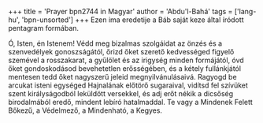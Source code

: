 +++
title = 'Prayer bpn2744 in Magyar'
author = 'Abdu'l-Bahá'
tags = ['lang-hu', 'bpn-unsorted']
+++
Ezen ima eredetije a Báb saját keze által íródott pentagram formában.

Ó, Isten, én Istenem! Védd meg bizalmas szolgáidat az önzés és a szenvedélyek gonoszságától, őrizd őket szerető kedvességed figyelő szemével a rosszakarat, a gyűlölet és az irigység minden formájától, óvd őket gondoskodásod bevehetetlen erősségében, és a kétely fullánkjától mentesen tedd őket nagyszerű jeleid megnyilvánulásaivá. Ragyogd be arcukat isteni egységed Hajnalának előtörő sugaraival, vidítsd fel szívüket szent királyságodból leküldött versekkel, és adj erőt nékik a dicsőség birodalmából eredő, mindent lebíró hatalmaddal. Te vagy a Mindenek Felett Bőkezű, a Védelmező, a Mindenható, a Kegyes.
